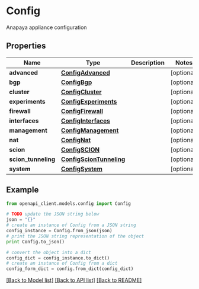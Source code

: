 # Config

Anapaya appliance configuration

## Properties

Name | Type | Description | Notes
------------ | ------------- | ------------- | -------------
**advanced** | [**ConfigAdvanced**](ConfigAdvanced.md) |  | [optional] 
**bgp** | [**ConfigBgp**](ConfigBgp.md) |  | [optional] 
**cluster** | [**ConfigCluster**](ConfigCluster.md) |  | [optional] 
**experiments** | [**ConfigExperiments**](ConfigExperiments.md) |  | [optional] 
**firewall** | [**ConfigFirewall**](ConfigFirewall.md) |  | [optional] 
**interfaces** | [**ConfigInterfaces**](ConfigInterfaces.md) |  | [optional] 
**management** | [**ConfigManagement**](ConfigManagement.md) |  | [optional] 
**nat** | [**ConfigNat**](ConfigNat.md) |  | [optional] 
**scion** | [**ConfigSCION**](ConfigSCION.md) |  | [optional] 
**scion_tunneling** | [**ConfigScionTunneling**](ConfigScionTunneling.md) |  | [optional] 
**system** | [**ConfigSystem**](ConfigSystem.md) |  | [optional] 

## Example

```python
from openapi_client.models.config import Config

# TODO update the JSON string below
json = "{}"
# create an instance of Config from a JSON string
config_instance = Config.from_json(json)
# print the JSON string representation of the object
print Config.to_json()

# convert the object into a dict
config_dict = config_instance.to_dict()
# create an instance of Config from a dict
config_form_dict = config.from_dict(config_dict)
```
[[Back to Model list]](../README.md#documentation-for-models) [[Back to API list]](../README.md#documentation-for-api-endpoints) [[Back to README]](../README.md)


